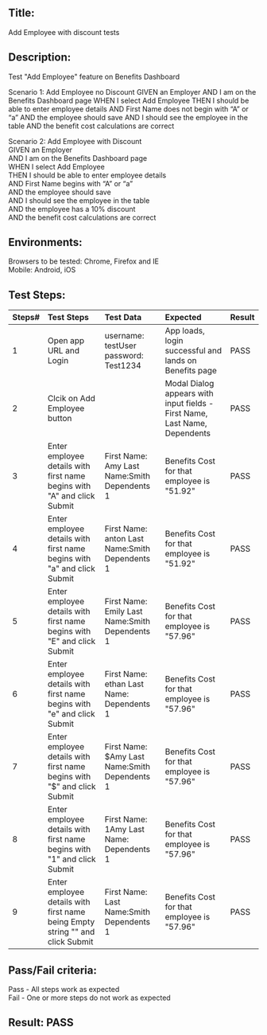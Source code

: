 ## Title: 
Add Employee with discount tests  

## Description: 
Test "Add Employee" feature on Benefits Dashboard   

Scenario 1: Add Employee no Discount
GIVEN an Employer
AND I am on the Benefits Dashboard page
WHEN I select Add Employee
THEN I should be able to enter employee details
AND First Name does not begin with “A” or “a”
AND the employee should save
AND I should see the employee in the table
AND the benefit cost calculations are correct

Scenario 2: Add Employee with Discount  
GIVEN an Employer  
AND I am on the Benefits Dashboard page  
WHEN I select Add Employee  
THEN I should be able to enter employee details  
AND First Name begins with “A” or “a”  
AND the employee should save  
AND I should see the employee in the table  
AND the employee has a 10% discount  
AND the benefit cost calculations are correct  

## Environments:
Browsers to be tested: Chrome, Firefox and IE  
Mobile: Android, iOS

## Test Steps:
| Steps#|Test Steps|Test Data|Expected|Result|
|----------|:-------------|:------|:---|:---|
| 1 |Open app URL and Login|username: testUser  password: Test1234|App loads, login successful and lands on Benefits page|PASS|
| 2 |Clcik on Add Employee button||Modal Dialog appears with input fields - First Name, Last Name, Dependents|PASS|
| 3 |Enter employee details with first name begins with "A" and click Submit|First Name: Amy    Last Name:Smith  Dependents 1|Benefits Cost for that employee is "51.92"|PASS|
| 4 |Enter employee details with first name begins with "a" and click Submit|First Name: anton  Last Name:Smith  Dependents 1|Benefits Cost for that employee is "51.92"|PASS|
| 5 |Enter employee details with first name begins with "E" and click Submit|First Name: Emily  Last Name:Smith  Dependents 1|Benefits Cost for that employee is "57.96"|PASS|
| 6 |Enter employee details with first name begins with "e" and click Submit|First Name: ethan Last Name:  Dependents 1|Benefits Cost for that employee is "57.96"|PASS|
| 7 |Enter employee details with first name begins with "$" and click Submit|First Name: $Amy  Last Name:Smith  Dependents 1|Benefits Cost for that employee is "57.96"|PASS|
| 8 |Enter employee details with first name begins with "1" and click Submit|First Name: 1Amy Last Name:  Dependents 1|Benefits Cost for that employee is "57.96"|PASS|
| 9 |Enter employee details with first name being Empty string "" and click Submit|First Name:  Last Name:Smith  Dependents 1|Benefits Cost for that employee is "57.96"|PASS|

## Pass/Fail criteria:
Pass - All steps work as expected  
Fail - One or more steps do not work as expected
## Result: PASS
